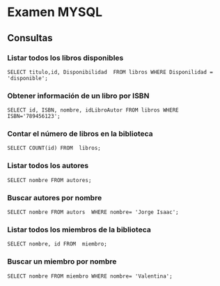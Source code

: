 # Examen MYSQL

## Consultas 

### Listar todos los libros disponibles
    SELECT titulo,id, Disponibilidad  FROM libros WHERE Disponilidad = 'disponible';

### Obtener información de un libro por ISBN
    SELECT id, ISBN, nombre, idLibroAutor FROM libros WHERE ISBN='789456123';

### Contar el número de libros en la biblioteca
    SELECT COUNT(id) FROM  libros;

### Listar todos los autores
    SELECT nombre FROM autores;

### Buscar autores por nombre
    SELECT nombre FROM autors  WHERE nombre= 'Jorge Isaac';
### Listar todos los miembros de la biblioteca
    SELECT nombre, id FROM  miembro;
### Buscar un miembro por nombre
    SELECT nombre FROM miembro WHERE nombre= 'Valentina';

    